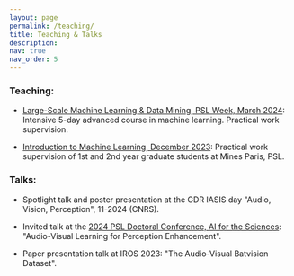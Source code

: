 ```yaml
---
layout: page
permalink: /teaching/
title: Teaching & Talks
description: 
nav: true
nav_order: 5
---
```


### Teaching:

- [Large-Scale Machine Learning & Data Mining, PSL Week, March 2024](https://cazencott.info/index.php/pages/LSML-24:-Large-Scale-Machine-Learning): Intensive 5-day advanced course in machine learning. Practical work supervision.

- [Introduction to Machine Learning, December 2023](https://people.minesparis.psl.eu/fabien.moutarde/ES_MachineLearning/index.html): Practical work supervision of 1st and 2nd year graduate students at Mines Paris, PSL.

### Talks: 

- Spotlight talk and poster presentation at the GDR IASIS day "Audio, Vision, Perception", 11-2024 (CNRS).

- Invited talk at the [2024 PSL Doctoral Conference, AI for the Sciences](https://psl.eu/en/events/doctoral-conference-ai-sciences/): "Audio-Visual Learning for Perception Enhancement".

- Paper presentation talk at IROS 2023: "The Audio-Visual Batvision Dataset".